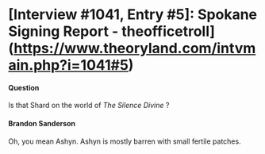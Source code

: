# [Interview #1041, Entry #5]: Spokane Signing Report - theofficetroll](https://www.theoryland.com/intvmain.php?i=1041#5)

#### Question

Is that Shard on the world of
*The Silence Divine*
?

#### Brandon Sanderson

Oh, you mean Ashyn. Ashyn is mostly barren with small fertile patches.

